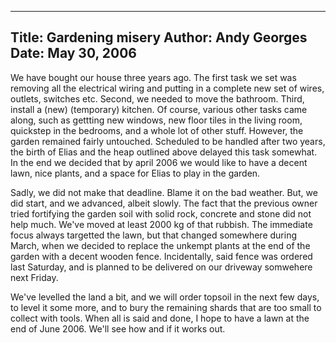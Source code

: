 -----
Title:  Gardening misery
Author: Andy Georges
Date: May 30, 2006
----







We have bought our house three years ago. The first task we set was
removing all the electrical wiring and putting in a complete new set of
wires, outlets, switches etc. Second, we needed to move the bathroom.
Third, install a (new) (temporary) kitchen. Of course, various other
tasks came along, such as gettting new windows, new floor tiles in the
living room, quickstep in the bedrooms, and a whole lot of other stuff.
However, the garden remained fairly untouched. Scheduled to be handled
after two years, the birth of Elias and the heap outlined above delayed
this task somewhat. In the end we decided that by april 2006 we would
like to have a decent lawn, nice plants, and a space for Elias to play
in the garden.


Sadly, we did not make that deadline. Blame it on the bad weather. But,
we did start, and we advanced, albeit slowly. The fact that the previous
owner tried fortifying the garden soil with solid rock, concrete and
stone did not help much. We've moved at least 2000 kg of that rubbish.
The immediate focus always targetted the lawn, but that changed
somewhere during March, when we decided to replace the unkempt plants at
the end of the garden with a decent wooden fence. Incidentally, said
fence was ordered last Saturday, and is planned to be delivered on our
driveway somwehere next Friday.


We've levelled the land a bit, and we will order topsoil in the next few
days, to level it some more, and to bury the remaining shards that are
too small to collect with tools. When all is said and done, I hope to
have a lawn at the end of June 2006. We'll see how and if it works out.




